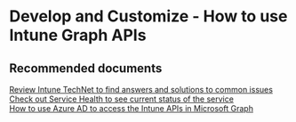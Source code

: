 <properties
	pageTitle="Develop and Customize - How to use Intune Graph APIs"
	description="Develop and Customize - How to use Intune Graph APIs"
	service="microsoft.intune"
	resource="intune"
	authors="mackie1604"
	displayOrder=""
	selfHelpType="generic"
	supportTopicIds="32599634"
	resourceTags=""
	productPesIds="15584"
	cloudEnvironments="public, fairfax, usnat, ussec"
	articleId="eba74647-4f2b-468d-a764-12e68ec96d2d"
	ownershipId="IntuneCxP_Intune"
/>

# Develop and Customize - How to use Intune Graph APIs

## **Recommended documents**

[Review Intune TechNet to find answers and solutions to common issues](https://aka.ms/intuneforums)<br>
[Check out Service Health to see current status of the service](https://portal.office.com/AdminPortal/Home#/MessageCenter)<br>
[How to use Azure AD to access the Intune APIs in Microsoft Graph](https://developer.microsoft.com/graph/docs/api-reference/beta/resources/intune_graph_overview)<br>



